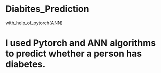 
# Diabites_Prediction
with_help_of_pytorch(ANN) 
# I used Pytorch and ANN algorithms to predict whether a person has diabetes.
